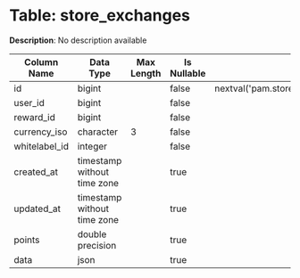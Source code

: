 # Table: store_exchanges

**Description**: No description available

| Column Name | Data Type | Max Length | Is Nullable | Default | Primary Key | Foreign Key |
|-------------|-----------|------------|-------------|---------|-------------|-------------|
| id | bigint |  | false | nextval('pam.store_exchanges_id_seq'::regclass) | store_exchanges | store_exchanges |
| user_id | bigint |  | false |  | store_exchanges | users |
| reward_id | bigint |  | false |  | store_exchanges | store_rewards |
| currency_iso | character | 3 | false |  | store_exchanges | currencies |
| whitelabel_id | integer |  | false |  | store_exchanges | whitelabels |
| created_at | timestamp without time zone |  | true |  |  |  |
| updated_at | timestamp without time zone |  | true |  |  |  |
| points | double precision |  | true |  |  |  |
| data | json |  | true |  |  |  |
